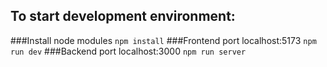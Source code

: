 ## To start development environment:

###Install node modules
`npm install`
###Frontend port localhost:5173
`npm run dev`
###Backend port localhost:3000
`npm run server`
